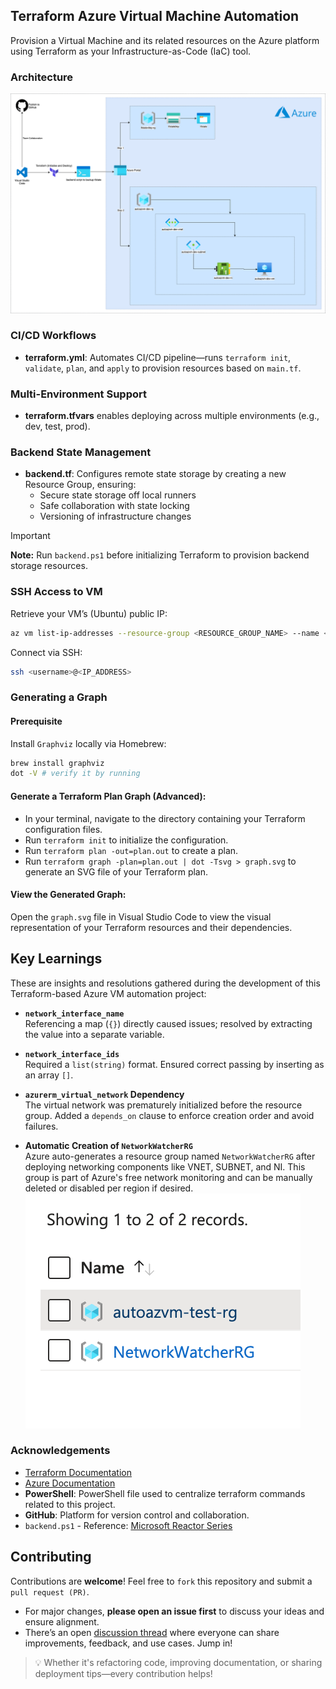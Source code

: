 ## Terraform Azure Virtual Machine Automation

Provision a Virtual Machine and its related resources on the Azure platform using Terraform as your Infrastructure-as-Code (IaC) tool.

### Architecture

![Infrastructure Overview](images/architecture.png)

### CI/CD Workflows

- **terraform.yml**: Automates CI/CD pipeline—runs `terraform init`, `validate`, `plan`, and `apply` to provision resources based on `main.tf`.

### Multi-Environment Support

- **terraform.tfvars** enables deploying across multiple environments (e.g., dev, test, prod).

### Backend State Management

- **backend.tf**: Configures remote state storage by creating a new Resource Group, ensuring:
  - Secure state storage off local runners
  - Safe collaboration with state locking
  - Versioning of infrastructure changes

> [!IMPORTANT]
> **Note:** Run `backend.ps1` before initializing Terraform to provision backend storage resources.

### SSH Access to VM

Retrieve your VM’s (Ubuntu) public IP:
```sh
az vm list-ip-addresses --resource-group <RESOURCE_GROUP_NAME> --name <VM_NAME> --query "[].virtualMachine.network.publicIpAddresses[0].ipAddress" --output tsv
```

Connect via SSH:
```bash
ssh <username>@<IP_ADDRESS>
```

### Generating a Graph

#### Prerequisite

Install `Graphviz` locally via Homebrew:

```bash
brew install graphviz
dot -V # verify it by running
```
#### Generate a Terraform Plan Graph (Advanced):

- In your terminal, navigate to the directory containing your Terraform configuration files. 
- Run `terraform init` to initialize the configuration.
- Run `terraform plan -out=plan.out` to create a plan. 
- Run `terraform graph -plan=plan.out | dot -Tsvg > graph.svg` to generate an SVG file of your Terraform plan.

#### View the Generated Graph:

Open the `graph.svg` file in Visual Studio Code to view the visual representation of your Terraform resources and their dependencies.

## Key Learnings

These are insights and resolutions gathered during the development of this Terraform-based Azure VM automation project:

- **`network_interface_name`**  
  Referencing a map (`{}`) directly caused issues; resolved by extracting the value into a separate variable.

- **`network_interface_ids`**  
  Required a `list(string)` format. Ensured correct passing by inserting as an array `[]`.

- **`azurerm_virtual_network` Dependency**  
  The virtual network was prematurely initialized before the resource group. Added a `depends_on` clause to enforce creation order and avoid failures.

- **Automatic Creation of `NetworkWatcherRG`**  
  Azure auto-generates a resource group named `NetworkWatcherRG` after deploying networking components like VNET, SUBNET, and NI. This group is part of Azure's free network monitoring and can be manually deleted or disabled per region if desired.
  ![NetworkWatcherRG](./images/NetworkWatcherRG.png)

### Acknowledgements
- [Terraform Documentation](https://www.terraform.io/docs/providers/azurerm/)
- [Azure Documentation](https://docs.microsoft.com/en-us/azure/)
- **PowerShell**: PowerShell file used to centralize terraform commands related to this project.
- **GitHub**: Platform for version control and collaboration.
- `backend.ps1` - Reference: [Microsoft Reactor Series](https://developer.microsoft.com/en-us/reactor/series/S-1162/)

## Contributing

Contributions are **welcome**! Feel free to `fork` this repository and submit a `pull request (PR)`.

- For major changes, **please open an issue first** to discuss your ideas and ensure alignment.
- There’s an open [discussion thread](https://github.com/RScrafted/terraform-azure-vm-automation/discussions) where everyone can share improvements, feedback, and use cases. Jump in!

> 💡 Whether it's refactoring code, improving documentation, or sharing deployment tips—every contribution helps!